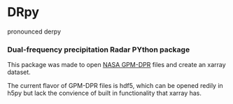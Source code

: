 # DRpy

pronounced derpy

### **D**ual-frequency precipitation **R**adar **PY**thon package

This package was made to open [NASA GPM-DPR](https://pmm.nasa.gov/gpm/flight-project/dpr) files and create an xarray dataset.

The current flavor of GPM-DPR files is hdf5, which can be opened redily in h5py but lack the convience of built in functionality that xarray has. 
